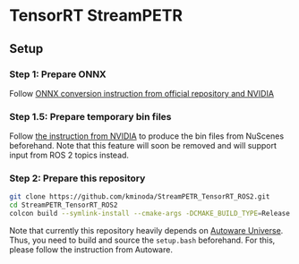 # TensorRT StreamPETR

## Setup

### Step 1: Prepare ONNX

Follow [ONNX conversion instruction from official repository and NVIDIA](https://github.com/NVIDIA/DL4AGX/blob/9a4f60c2847d32e81372b9a2165299a3b65eabf1/AV-Solutions/streampetr-trt/conversion/README.md)

### Step 1.5: Prepare temporary bin files

Follow [the instruction from NVIDIA](https://github.com/NVIDIA/DL4AGX/tree/master/AV-Solutions/streampetr-trt/inference_app#data-preparation) to produce the bin files from NuScenes beforehand. Note that this feature will soon be removed and will support input from ROS 2 topics instead.

### Step 2: Prepare this repository

```bash
git clone https://github.com/kminoda/StreamPETR_TensorRT_ROS2.git
cd StreamPETR_TensorRT_ROS2
colcon build --symlink-install --cmake-args -DCMAKE_BUILD_TYPE=Release
```

Note that currently this repository heavily depends on [Autoware Universe](https://github.com/autowarefoundation/autoware.universe). Thus, you need to build and source the `setup.bash` beforehand. For this, please follow the instruction from Autoware.

